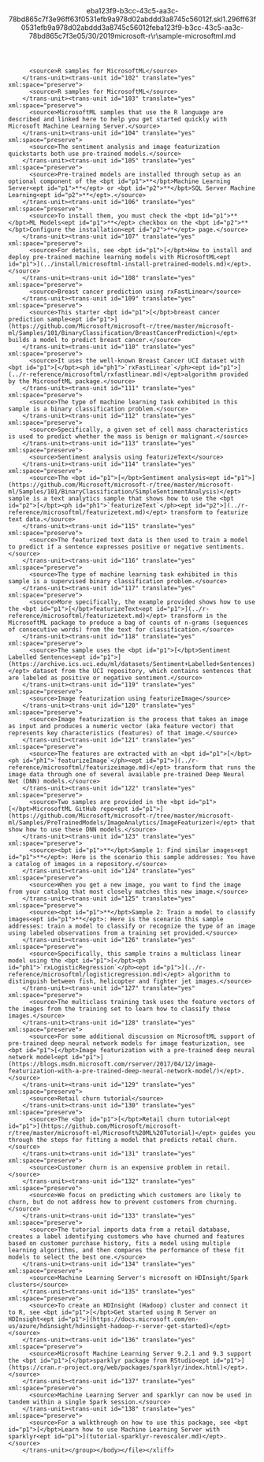 <?xml version="1.0"?><xliff version="1.2" xmlns="urn:oasis:names:tc:xliff:document:1.2" xmlns:xsi="http://www.w3.org/2001/XMLSchema-instance" xsi:schemaLocation="urn:oasis:names:tc:xliff:document:1.2 xliff-core-1.2-transitional.xsd"><file datatype="xml" original="sample-microsoftml.md" source-language="en-US" target-language="en-US"><header><tool tool-id="mdxliff" tool-name="mdxliff" tool-version="1.0-8ab897d" tool-company="Microsoft" /><xliffext:skl_file_name xmlns:xliffext="urn:microsoft:content:schema:xliffextensions">eba123f9-b3cc-43c5-aa3c-78bd865c7f3e96ff63f0531efb9a978d02abddd3a8745c56012f.skl</xliffext:skl_file_name><xliffext:version xmlns:xliffext="urn:microsoft:content:schema:xliffextensions">1.2</xliffext:version><xliffext:ms.openlocfilehash xmlns:xliffext="urn:microsoft:content:schema:xliffextensions">96ff63f0531efb9a978d02abddd3a8745c56012f</xliffext:ms.openlocfilehash><xliffext:ms.sourcegitcommit xmlns:xliffext="urn:microsoft:content:schema:xliffextensions">eba123f9-b3cc-43c5-aa3c-78bd865c7f3e</xliffext:ms.sourcegitcommit><xliffext:ms.lasthandoff xmlns:xliffext="urn:microsoft:content:schema:xliffextensions">05/30/2019</xliffext:ms.lasthandoff><xliffext:ms.openlocfilepath xmlns:xliffext="urn:microsoft:content:schema:xliffextensions">microsoft-r\r\sample-microsoftml.md</xliffext:ms.openlocfilepath></header><body><group id="content" extype="content"><trans-unit id="101" translate="yes" xml:space="preserve" restype="x-metadata">
          <source>R samples for MicrosoftML</source>
        </trans-unit><trans-unit id="102" translate="yes" xml:space="preserve">
          <source>R samples for MicrosoftML</source>
        </trans-unit><trans-unit id="103" translate="yes" xml:space="preserve">
          <source>MicrosoftML samples that use the R language are described and linked here to help you get started quickly with Microsoft Machine Learning Server.</source>
        </trans-unit><trans-unit id="104" translate="yes" xml:space="preserve">
          <source>The sentiment analysis and image featurization quickstarts both use pre-trained models.</source>
        </trans-unit><trans-unit id="105" translate="yes" xml:space="preserve">
          <source>Pre-trained models are installed through setup as an optional component of the <bpt id="p1">**</bpt>Machine Learning Server<ept id="p1">**</ept> or <bpt id="p2">**</bpt>SQL Server Machine Learning<ept id="p2">**</ept>.</source>
        </trans-unit><trans-unit id="106" translate="yes" xml:space="preserve">
          <source>To install them, you must check the <bpt id="p1">**</bpt>ML Models<ept id="p1">**</ept> checkbox on the <bpt id="p2">**</bpt>Configure the installation<ept id="p2">**</ept> page.</source>
        </trans-unit><trans-unit id="107" translate="yes" xml:space="preserve">
          <source>For details, see <bpt id="p1">[</bpt>How to install and deploy pre-trained machine learning models with MicrosoftML<ept id="p1">](../install/microsoftml-install-pretrained-models.md)</ept>.</source>
        </trans-unit><trans-unit id="108" translate="yes" xml:space="preserve">
          <source>Breast cancer prediction using rxFastLinear</source>
        </trans-unit><trans-unit id="109" translate="yes" xml:space="preserve">
          <source>This starter <bpt id="p1">[</bpt>breast cancer prediction sample<ept id="p1">](https://github.com/Microsoft/microsoft-r/tree/master/microsoft-ml/Samples/101/BinaryClassification/BreastCancerPrediction)</ept> builds a model to predict breast cancer.</source>
        </trans-unit><trans-unit id="110" translate="yes" xml:space="preserve">
          <source>It uses the well-known Breast Cancer UCI dataset with <bpt id="p1">[</bpt><ph id="ph1">`rxFastLinear`</ph><ept id="p1">](../r-reference/microsoftml/rxfastlinear.md)</ept>algorithm provided by the MicrosoftML package.</source>
        </trans-unit><trans-unit id="111" translate="yes" xml:space="preserve">
          <source>The type of machine learning task exhibited in this sample is a binary classification problem.</source>
        </trans-unit><trans-unit id="112" translate="yes" xml:space="preserve">
          <source>Specifically, a given set of cell mass characteristics is used to predict whether the mass is benign or malignant.</source>
        </trans-unit><trans-unit id="113" translate="yes" xml:space="preserve">
          <source>Sentiment analysis using featurizeText</source>
        </trans-unit><trans-unit id="114" translate="yes" xml:space="preserve">
          <source>The <bpt id="p1">[</bpt>Sentiment analysis<ept id="p1">](https://github.com/Microsoft/microsoft-r/tree/master/microsoft-ml/Samples/101/BinaryClassification/SimpleSentimentAnalysis)</ept> sample is a text analytics sample that shows how to use the <bpt id="p2">[</bpt><ph id="ph1">`featurizeText`</ph><ept id="p2">](../r-reference/microsoftml/featurizetext.md)</ept> transform to featurize text data.</source>
        </trans-unit><trans-unit id="115" translate="yes" xml:space="preserve">
          <source>The featurized text data is then used to train a model to predict if a sentence expresses positive or negative sentiments.</source>
        </trans-unit><trans-unit id="116" translate="yes" xml:space="preserve">
          <source>The type of machine learning task exhibited in this sample is a supervised binary classification problem.</source>
        </trans-unit><trans-unit id="117" translate="yes" xml:space="preserve">
          <source>More specifically, the example provided shows how to use the <bpt id="p1">[</bpt>featurizeText<ept id="p1">](../r-reference/microsoftml/featurizetext.md)</ept> transform in the MicrosoftML package to produce a bag of counts of n-grams (sequences of consecutive words) from the text for classification.</source>
        </trans-unit><trans-unit id="118" translate="yes" xml:space="preserve">
          <source>The sample uses the <bpt id="p1">[</bpt>Sentiment Labelled Sentences<ept id="p1">](https://archive.ics.uci.edu/ml/datasets/Sentiment+Labelled+Sentences)</ept> dataset from the UCI repository, which contains sentences that are labeled as positive or negative sentiment.</source>
        </trans-unit><trans-unit id="119" translate="yes" xml:space="preserve">
          <source>Image featurization using featurizeImage</source>
        </trans-unit><trans-unit id="120" translate="yes" xml:space="preserve">
          <source>Image featurization is the process that takes an image as input and produces a numeric vector (aka feature vector) that represents key characteristics (features) of that image.</source>
        </trans-unit><trans-unit id="121" translate="yes" xml:space="preserve">
          <source>The features are extracted with an <bpt id="p1">[</bpt><ph id="ph1">`featurizeImage`</ph><ept id="p1">](../r-reference/microsoftml/featurizeimage.md)</ept> transform that runs the image data through one of several available pre-trained Deep Neural Net (DNN) models.</source>
        </trans-unit><trans-unit id="122" translate="yes" xml:space="preserve">
          <source>Two samples are provided in the <bpt id="p1">[</bpt>MicrosoftML GitHub repo<ept id="p1">](https://github.com/Microsoft/microsoft-r/tree/master/microsoft-ml/Samples/PreTrainedModels/ImageAnalytics/ImageFeaturizer)</ept> that show how to use these DNN models.</source>
        </trans-unit><trans-unit id="123" translate="yes" xml:space="preserve">
          <source><bpt id="p1">**</bpt>Sample 1: Find similar images<ept id="p1">**</ept>: Here is the scenario this sample addresses: You have a catalog of images in a repository.</source>
        </trans-unit><trans-unit id="124" translate="yes" xml:space="preserve">
          <source>When you get a new image, you want to find the image from your catalog that most closely matches this new image.</source>
        </trans-unit><trans-unit id="125" translate="yes" xml:space="preserve">
          <source><bpt id="p1">**</bpt>Sample 2: Train a model to classify images<ept id="p1">**</ept>: Here is the scenario this sample addresses: train a model to classify or recognize the type of an image using labeled observations from a training set provided.</source>
        </trans-unit><trans-unit id="126" translate="yes" xml:space="preserve">
          <source>Specifically, this sample trains a multiclass linear model using the <bpt id="p1">[</bpt><ph id="ph1">`rxLogisticRegression`</ph><ept id="p1">](../r-reference/microsoftml/logisticregression.md)</ept> algorithm to distinguish between fish, helicopter and fighter jet images.</source>
        </trans-unit><trans-unit id="127" translate="yes" xml:space="preserve">
          <source>The multiclass training task uses the feature vectors of the images from the training set to learn how to classify these images.</source>
        </trans-unit><trans-unit id="128" translate="yes" xml:space="preserve">
          <source>For some additional discussion on MicrosoftML support of pre-trained deep neural network models for image featurization, see <bpt id="p1">[</bpt>Image featurization with a pre-trained deep neural network model<ept id="p1">](https://blogs.msdn.microsoft.com/rserver/2017/04/12/image-featurization-with-a-pre-trained-deep-neural-network-model/)</ept>.</source>
        </trans-unit><trans-unit id="129" translate="yes" xml:space="preserve">
          <source>Retail churn tutorial</source>
        </trans-unit><trans-unit id="130" translate="yes" xml:space="preserve">
          <source>The <bpt id="p1">[</bpt>Retail churn tutorial<ept id="p1">](https://github.com/Microsoft/microsoft-r/tree/master/microsoft-ml/Microsoft%20ML%20Tutorial)</ept> guides you through the steps for fitting a model that predicts retail churn.</source>
        </trans-unit><trans-unit id="131" translate="yes" xml:space="preserve">
          <source>Customer churn is an expensive problem in retail.</source>
        </trans-unit><trans-unit id="132" translate="yes" xml:space="preserve">
          <source>We focus on predicting which customers are likely to churn, but do not address how to prevent customers from churning.</source>
        </trans-unit><trans-unit id="133" translate="yes" xml:space="preserve">
          <source>The tutorial imports data from a retail database, creates a label identifying customers who have churned and features based on customer purchase history, fits a model using multiple learning algorithms, and then compares the performance of these fit models to select the best one.</source>
        </trans-unit><trans-unit id="134" translate="yes" xml:space="preserve">
          <source>Machine Learning Server's microsoft on HDInsight/Spark clusters</source>
        </trans-unit><trans-unit id="135" translate="yes" xml:space="preserve">
          <source>To create an HDInsight (Hadoop) cluster and connect it to R, see <bpt id="p1">[</bpt>Get started using R Server on HDInsight<ept id="p1">](https://docs.microsoft.com/en-us/azure/hdinsight/hdinsight-hadoop-r-server-get-started)</ept></source>
        </trans-unit><trans-unit id="136" translate="yes" xml:space="preserve">
          <source>Microsoft Machine Learning Server 9.2.1 and 9.3 support the <bpt id="p1">[</bpt>sparklyr package from RStudio<ept id="p1">](https://cran.r-project.org/web/packages/sparklyr/index.html)</ept>.</source>
        </trans-unit><trans-unit id="137" translate="yes" xml:space="preserve">
          <source>Machine Learning Server and sparklyr can now be used in tandem within a single Spark session.</source>
        </trans-unit><trans-unit id="138" translate="yes" xml:space="preserve">
          <source>For a walkthrough on how to use this package, see <bpt id="p1">[</bpt>Learn how to use Machine Learning Server with sparklyr<ept id="p1">](tutorial-sparklyr-revoscaler.md)</ept>.</source>
        </trans-unit></group></body></file></xliff>